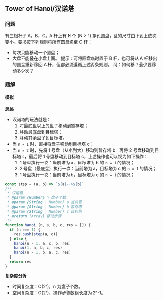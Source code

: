 ## Tower of Hanoi/汉诺塔

### 问题
有三根杆子 A，B，C。A 杆上有 N 个 (N > 1) 穿孔圆盘，盘的尺寸由下到上依次变小。要求按下列规则将所有圆盘移至 C 杆：  
+ 每次只能移动一个圆盘；
+ 大盘不能叠在小盘上面。
提示：可将圆盘临时置于 B 杆，也可将从 A 杆移出的圆盘重新移回 A 杆，但都必须遵循上述两条规则。
问：如何移？最少要移动多少次？

### 题解
#### 模拟
**思路**
+ 汉诺塔的玩法就是：
  1. 将最底盘以上的盘子移动到暂存塔；
  2. 移动最底盘到目标塔；
  3. 移动其余盘子到目标塔。
+ 当 `n = 1` 时，直接将盘子移动到目标塔 c；
+ 当 `n = 2` 时，先将 1 号盘（从小到大）移动到暂存塔 b，再将 2 号盘移动到目标塔 c，最后将 1 号盘移动到目标塔 c，上述操作也可以视为如下操作：
  1. 1 号盘执行一次：当前塔为 a，目标塔为 b 的 `n = 1` 的情况；
  2. 2 号盘（最底盘）执行一次：当前塔为 a，目标塔为 c 的 `n = 1` 的情况；
  3. 1 号盘执行一次：当前塔为 b，目标塔为 c 的 `n = 1` 的情况；


```js
const step = (a, b) => `${a}-->${b}`
/**
 * 汉诺塔
 * @param {Number} n 盘子个数
 * @param {String | Number} a 当前塔
 * @param {String | Number} b 暂存塔
 * @param {String | Number} c 目标塔
 * @return {Array} 移动步骤
 */
function hanoi (n, a, b, c, res = []) {
  if (n === 1) {
    res.push(step(a, c))
  } else {
    hanoi(n - 1, a, c, b, res)
    hanoi(1, a, b, c, res)
    hanoi(n - 1, b, a, c, res)
  }
  return res
}
```

**复杂度分析**
+ 时间复杂度：O(2ⁿ)，n 为盘子个数。
+ 空间复杂度：O(2ⁿ)，操作步骤数组长度为 2ⁿ-1。